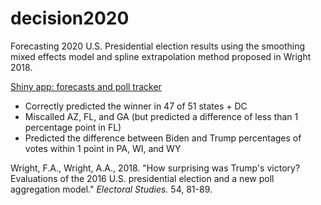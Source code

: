 # decision2020
Forecasting 2020 U.S. Presidential election results using the smoothing mixed effects model and spline extrapolation method proposed in Wright 2018.

[Shiny app: forecasts and poll tracker](https://lisa-wilson.shinyapps.io/decision2020/)

- Correctly predicted the winner in 47 of 51 states + DC
- Miscalled AZ, FL, and GA (but predicted a difference of less than 1 percentage point in FL)
- Predicted the difference between Biden and Trump percentages of votes within 1 point in PA, WI, and WY

Wright, F.A., Wright, A.A., 2018. "How surprising was Trump's victory? Evaluations of the 2016 U.S. presidential election and a new poll aggregation model." _Electoral Studies._ 54, 81-89.
